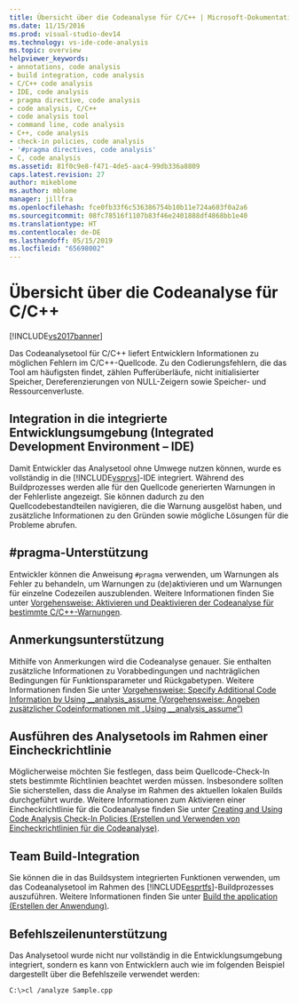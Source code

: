 ```yaml
---
title: Übersicht über die Codeanalyse für C/C++ | Microsoft-Dokumentation
ms.date: 11/15/2016
ms.prod: visual-studio-dev14
ms.technology: vs-ide-code-analysis
ms.topic: overview
helpviewer_keywords:
- annotations, code analysis
- build integration, code analysis
- C/C++ code analysis
- IDE, code analysis
- pragma directive, code analysis
- code analysis, C/C++
- code analysis tool
- command line, code analysis
- C++, code analysis
- check-in policies, code analysis
- '#pragma directives, code analysis'
- C, code analysis
ms.assetid: 81f0c9e8-f471-4de5-aac4-99db336a8809
caps.latest.revision: 27
author: mikeblome
ms.author: mblome
manager: jillfra
ms.openlocfilehash: fce0fb33f6c536386754b10b11e724a603f0a2a6
ms.sourcegitcommit: 08fc78516f1107b83f46e2401888df4868bb1e40
ms.translationtype: HT
ms.contentlocale: de-DE
ms.lasthandoff: 05/15/2019
ms.locfileid: "65698002"
---
```

# <a name="code-analysis-for-cc-overview"></a>Übersicht über die Codeanalyse für C/C++
[!INCLUDE[vs2017banner](../includes/vs2017banner.md)]

Das Codeanalysetool für C/C++ liefert Entwicklern Informationen zu möglichen Fehlern im C/C++-Quellcode. Zu den Codierungsfehlern, die das Tool am häufigsten findet, zählen Pufferüberläufe, nicht initialisierter Speicher, Dereferenzierungen von NULL-Zeigern sowie Speicher- und Ressourcenverluste.  
  
## <a name="ide-integrated-development-environment-integration"></a>Integration in die integrierte Entwicklungsumgebung (Integrated Development Environment – IDE)  
 Damit Entwickler das Analysetool ohne Umwege nutzen können, wurde es vollständig in die [!INCLUDE[vsprvs](../includes/vsprvs-md.md)]-IDE integriert. Während des Buildprozesses werden alle für den Quellcode generierten Warnungen in der Fehlerliste angezeigt. Sie können dadurch zu den Quellcodebestandteilen navigieren, die die Warnung ausgelöst haben, und zusätzliche Informationen zu den Gründen sowie mögliche Lösungen für die Probleme abrufen.  
  
## <a name="pragma-support"></a>#pragma-Unterstützung  
 Entwickler können die Anweisung `#pragma` verwenden, um Warnungen als Fehler zu behandeln, um Warnungen zu (de)aktivieren und um Warnungen für einzelne Codezeilen auszublenden. Weitere Informationen finden Sie unter [Vorgehensweise: Aktivieren und Deaktivieren der Codeanalyse für bestimmte C/C++-Warnungen](https://msdn.microsoft.com/910b8518-71f1-4b2e-b012-70647795642a).  
  
## <a name="annotation-support"></a>Anmerkungsunterstützung  
 Mithilfe von Anmerkungen wird die Codeanalyse genauer. Sie enthalten zusätzliche Informationen zu Vorabbedingungen und nachträglichen Bedingungen für Funktionsparameter und Rückgabetypen. Weitere Informationen finden Sie unter [Vorgehensweise: Specify Additional Code Information by Using __analysis_assume (Vorgehensweise: Angeben zusätzlicher Codeinformationen mit „Using __analysis_assume“)](../code-quality/how-to-specify-additional-code-information-by-using-analysis-assume.md)  
  
## <a name="run-analysis-tool-as-part-of-check-in-policy"></a>Ausführen des Analysetools im Rahmen einer Eincheckrichtlinie  
 Möglicherweise möchten Sie festlegen, dass beim Quellcode-Check-In stets bestimmte Richtlinien beachtet werden müssen. Insbesondere sollten Sie sicherstellen, dass die Analyse im Rahmen des aktuellen lokalen Builds durchgeführt wurde. Weitere Informationen zum Aktivieren einer Eincheckrichtlinie für die Codeanalyse finden Sie unter [Creating and Using Code Analysis Check-In Policies (Erstellen und Verwenden von Eincheckrichtlinien für die Codeanalyse)](../code-quality/creating-and-using-code-analysis-check-in-policies.md).  
  
## <a name="team-build-integration"></a>Team Build-Integration  
 Sie können die in das Buildsystem integrierten Funktionen verwenden, um das Codeanalysetool im Rahmen des [!INCLUDE[esprtfs](../includes/esprtfs-md.md)]-Buildprozesses auszuführen. Weitere Informationen finden Sie unter [Build the application (Erstellen der Anwendung)](https://msdn.microsoft.com/library/a971b0f9-7c28-479d-a37b-8fd7e27ef692).  
  
## <a name="command-line-support"></a>Befehlszeilenunterstützung  
 Das Analysetool wurde nicht nur vollständig in die Entwicklungsumgebung integriert, sondern es kann von Entwicklern auch wie im folgenden Beispiel dargestellt über die Befehlszeile verwendet werden:  
  
 `C:\>cl /analyze Sample.cpp`
